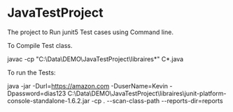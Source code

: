 # JavaTestProject
The project to Run junit5 Test cases using Command line.

To Compile Test class.

javac -cp "C:\Data\DEMO\JavaTestProject\libraires*" C*.java

To run the Tests:

java -jar -Durl=https://amazon.com -DuserName=Kevin -Dpassword=dias123 C:\Data\DEMO\JavaTestProject\libraires\junit-platform-console-standalone-1.6.2.jar -cp . --scan-class-path --reports-dir=reports
